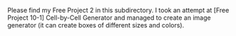 Please find my Free Project 2 in this subdirectory. I took an attempt at [Free Project 10-1] Cell-by-Cell Generator and managed to create an image generator (it can create boxes of different sizes and colors).
